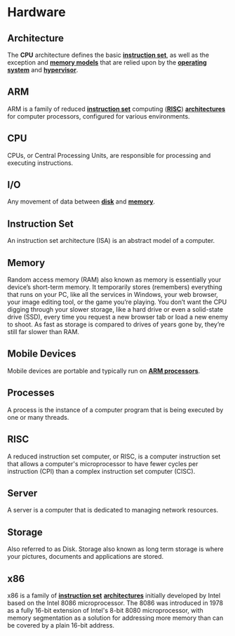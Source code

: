 # Hardware

## Architecture

The **CPU** architecture defines the basic **[instruction set](https://github.com/non-binary/glossary/blob/main/hardware.md#instruction-set)**, as well as the exception and **[memory models](https://github.com/non-binary/glossary/blob/main/os.md#memory-model)** that are relied upon by the **[operating system](https://github.com/non-binary/glossary/blob/main/os.md#operating-system)** and **[hypervisor](https://github.com/non-binary/glossary/blob/main/os.md#hypervisor)**.

## ARM

ARM is a family of reduced **[instruction set](https://github.com/non-binary/glossary/blob/main/hardware.md#instruction-set)** computing (**[RISC](https://github.com/non-binary/glossary/blob/main/hardware.md#risc)**) **[architectures](https://github.com/non-binary/glossary/blob/main/hardware.md#architecture)** for computer processors, configured for various environments.

## CPU

CPUs, or Central Processing Units, are responsible for processing and executing instructions.

## I/O

Any movement of data between **[disk](https://github.com/non-binary/glossary/blob/main/hardware.md#storage)** and **[memory](https://github.com/non-binary/glossary/blob/main/hardware.md#memory)**.

## Instruction Set

An instruction set architecture (ISA) is an abstract model of a computer.

## Memory

Random access memory (RAM) also known as memory is essentially your device’s short-term memory. It temporarily stores (remembers) everything that runs on your PC, like all the services in Windows, your web browser, your image editing tool, or the game you’re playing. You don’t want the CPU digging through your slower storage, like a hard drive or even a solid-state drive (SSD), every time you request a new browser tab or load a new enemy to shoot. As fast as storage is compared to drives of years gone by, they’re still far slower than RAM.

## Mobile Devices

Mobile devices are portable and typically run on **[ARM processors](https://github.com/non-binary/glossary/blob/main/hardware.md#arm)**.

## Processes

A process is the instance of a computer program that is being executed by one or many threads.

## RISC

A reduced instruction set computer, or RISC, is a computer instruction set that allows a computer's microprocessor to have fewer cycles per instruction (CPI) than a complex instruction set computer (CISC).

## Server

A server is a computer that is dedicated to managing network resources.

## Storage

Also referred to as Disk. Storage also known as long term storage is where your pictures, documents and applications are stored.

## x86

x86 is a family of **[instruction set](https://github.com/non-binary/glossary/blob/main/hardware.md#instruction-set)** **[architectures](https://github.com/non-binary/glossary/blob/main/hardware.md#architecture)** initially developed by Intel based on the Intel 8086 microprocessor. The 8086 was introduced in 1978 as a fully 16-bit extension of Intel's 8-bit 8080 microprocessor, with memory segmentation as a solution for addressing more memory than can be covered by a plain 16-bit address.
